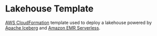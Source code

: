 # Lakehouse Template

[AWS CloudFormation](https://aws.amazon.com/cloudformation/) template used to deploy a lakehouse powered by [Apache Iceberg](https://iceberg.apache.org/) and [Amazon EMR Serverless](https://aws.amazon.com/emr/serverless/).
